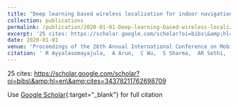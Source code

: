 ```yaml
---
title: "Deep learning based wireless localization for indoor navigation"
collection: publications
permalink: /publication/2020-01-01-Deep-learning-based-wireless-localization-for-indoor-navigation
excerpt: '25 cites: https://scholar.google.com/scholar?oi=bibs\&amp;hl=en\&amp;cites=34378211762698709'
date: 2020-01-01
venue: 'Proceedings of the 26th Annual International Conference on Mobile Computing'
citation: ' R Ayyalasomayajula,  A Arun,  C Wu,  S Sharma,  AR Sethi,  D Vasisht,  D Bharadia, '
---
```

25 cites: https://scholar.google.com/scholar?oi=bibs\&amp;hl=en\&amp;cites=34378211762698709

Use [Google Scholar](https://scholar.google.com/scholar?q=Deep+learning+based+wireless+localization+for+indoor+navigation){:target="_blank"} for full citation